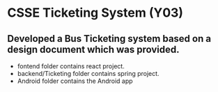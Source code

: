# CSSE Ticketing System (Y03)

## Developed a Bus Ticketing system based on a design document which was provided.

 * fontend folder contains react project.
 * backend/Ticketing folder contains spring project.
 * Android folder contains the Android app
